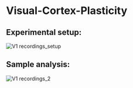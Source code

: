 # Visual-Cortex-Plasticity

## Experimental setup:

![V1 recordings_setup](https://user-images.githubusercontent.com/117530949/216852983-d780995e-2601-4be4-bea6-b3c8471b982d.JPG)


## Sample analysis:

![V1 recordings_2](https://user-images.githubusercontent.com/117530949/216852989-cde09b27-250c-4ce7-9db3-e58084765405.JPG)

